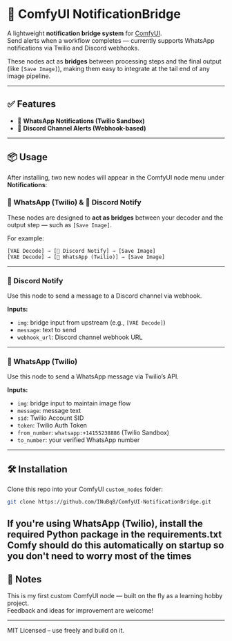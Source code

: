 # 🔔 ComfyUI NotificationBridge

A lightweight **notification bridge system** for [ComfyUI](https://github.com/comfyanonymous/ComfyUI).  
Send alerts when a workflow completes — currently supports WhatsApp notifications via Twilio and Discord webhooks.

These nodes act as **bridges** between processing steps and the final output (like `[Save Image]`), making them easy to integrate at the tail end of any image pipeline.

---

## ✅ Features

- 📲 **WhatsApp Notifications (Twilio Sandbox)**
- 💬 **Discord Channel Alerts (Webhook-based)**

---

## 📦 Usage

After installing, two new nodes will appear in the ComfyUI node menu under **Notifications**:

### 📲 WhatsApp (Twilio) & 💬 Discord Notify

These nodes are designed to **act as bridges** between your decoder and the output step — such as `[Save Image]`.

For example:

```
[VAE Decode] → [💬 Discord Notify] → [Save Image]
[VAE Decode] → [📲 WhatsApp (Twilio)] → [Save Image]
```

---

### 💬 Discord Notify
Use this node to send a message to a Discord channel via webhook.

**Inputs:**
- `img`: bridge input from upstream (e.g., `[VAE Decode]`)
- `message`: text to send
- `webhook_url`: Discord channel webhook URL

---

### 📲 WhatsApp (Twilio)
Use this node to send a WhatsApp message via Twilio’s API.

**Inputs:**
- `img`: bridge input to maintain image flow
- `message`: message text
- `sid`: Twilio Account SID
- `token`: Twilio Auth Token
- `from_number`: `whatsapp:+14155238886` (Twilio Sandbox)
- `to_number`: your verified WhatsApp number

---

## 🛠 Installation

Clone this repo into your ComfyUI `custom_nodes` folder:

```bash
git clone https://github.com/INuBq8/ComfyUI-NotificationBridge.git
```

If you're using WhatsApp (Twilio), install the required Python package in the requirements.txt
Comfy should do this automatically on startup so you  don't need to worry most of the times
---

## 🧪 Notes

This is my first custom ComfyUI node — built on the fly as a learning hobby project.  
Feedback and ideas for improvement are welcome!

---

MIT Licensed – use freely and build on it.
